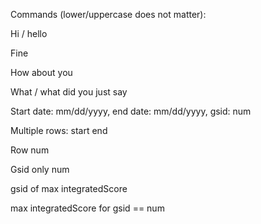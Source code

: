 Commands (lower/uppercase does not matter): 

Hi / hello

Fine

How about you

What / what did you just say

Start date: mm/dd/yyyy, end date: mm/dd/yyyy, gsid: num

Multiple rows: start end

Row num

Gsid only num

gsid of max integratedScore

max integratedScore for gsid == num